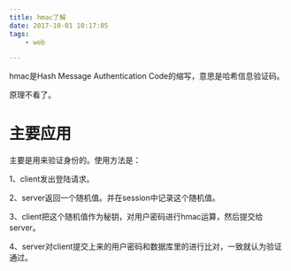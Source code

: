 ```yaml
---
title: hmac了解
date: 2017-10-01 10:17:05
tags:
	- web

---
```




hmac是Hash Message Authentication Code的缩写，意思是哈希信息验证码。

原理不看了。

# 主要应用

主要是用来验证身份的。使用方法是：

1、client发出登陆请求。

2、server返回一个随机值。并在session中记录这个随机值。

3、client把这个随机值作为秘钥，对用户密码进行hmac运算，然后提交给server。

4、server对client提交上来的用户密码和数据库里的进行比对，一致就认为验证通过。



